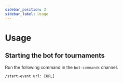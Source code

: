 ```yaml
---
sidebar_position: 2
sidebar_label: Usage
---
```

# Usage 

## Starting the bot for tournaments
Run the following command in the `bot-commands` channel.  
```
/start-event url: [URL]
```